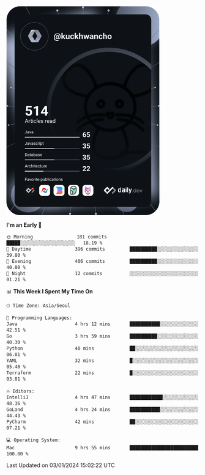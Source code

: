 <a href="https://app.daily.dev/kuckhwancho"><img src="https://github.com/kuckjwi0928/kuckjwi0928/blob/master/devcard.svg" width="400" alt="Kuckjwi Devcard"/></a>

<!--START_SECTION:waka-->
**I'm an Early 🐤** 

```text
🌞 Morning                181 commits         █████░░░░░░░░░░░░░░░░░░░░   18.19 % 
🌆 Daytime                396 commits         ██████████░░░░░░░░░░░░░░░   39.80 % 
🌃 Evening                406 commits         ██████████░░░░░░░░░░░░░░░   40.80 % 
🌙 Night                  12 commits          ░░░░░░░░░░░░░░░░░░░░░░░░░   01.21 % 
```


📊 **This Week I Spent My Time On** 

```text
🕑︎ Time Zone: Asia/Seoul

💬 Programming Languages: 
Java                     4 hrs 12 mins       ███████████░░░░░░░░░░░░░░   42.51 % 
Go                       3 hrs 59 mins       ██████████░░░░░░░░░░░░░░░   40.30 % 
Python                   40 mins             ██░░░░░░░░░░░░░░░░░░░░░░░   06.81 % 
YAML                     32 mins             █░░░░░░░░░░░░░░░░░░░░░░░░   05.40 % 
Terraform                22 mins             █░░░░░░░░░░░░░░░░░░░░░░░░   03.81 % 

🔥 Editors: 
IntelliJ                 4 hrs 47 mins       ████████████░░░░░░░░░░░░░   48.36 % 
GoLand                   4 hrs 24 mins       ███████████░░░░░░░░░░░░░░   44.43 % 
PyCharm                  42 mins             ██░░░░░░░░░░░░░░░░░░░░░░░   07.21 % 

💻 Operating System: 
Mac                      9 hrs 55 mins       █████████████████████████   100.00 % 
```


 Last Updated on 03/01/2024 15:02:22 UTC
<!--END_SECTION:waka-->
